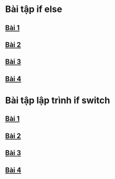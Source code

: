 # Bài tập if else
## [Bài 1](https://www.jdoodle.com/embed/v0/5Awy)
## [Bài 2](https://www.jdoodle.com/embed/v0/5AwS) 
## [Bài 3](https://www.jdoodle.com/embed/v0/5AxR)
## [Bài 4](https://www.jdoodle.com/embed/v0/5Az7)
# Bài tập lập trình if switch
## [Bài 1](https://www.jdoodle.com/embed/v0/5B2P)
## [Bài 2](https://www.jdoodle.com/embed/v0/5B4j)
## [Bài 3](https://www.jdoodle.com/embed/v0/5D8M)
## [Bài 4](https://www.jdoodle.com/embed/v0/5D9w)
